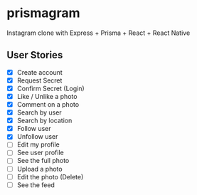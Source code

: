 # prismagram
Instagram clone with Express + Prisma + React + React Native

## User Stories

- [x] Create account
- [x] Request Secret
- [x] Confirm Secret (Login)
- [x] Like / Unlike a photo
- [x] Comment on a photo
- [x] Search by user
- [x] Search by location
- [x] Follow user
- [x] Unfollow user
- [ ] Edit my profile
- [ ] See user profile
- [ ] See the full photo
- [ ] Upload a photo
- [ ] Edit the photo (Delete)
- [ ] See the feed
